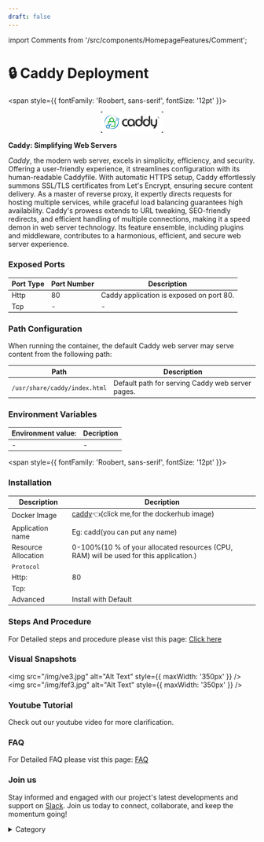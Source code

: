```yaml
---
draft: false
---
```

import Comments from '/src/components/HomepageFeatures/Comment';





# 🔒 Caddy Deployment
<span style={{ fontFamily: 'Roobert, sans-serif', fontSize: '12pt' }}>

<p align="center">
  <img src="/img/ssc.jpg" alt="Alt Text" width="25%"/>
</p> 


**Caddy: Simplifying Web Servers**

*Caddy*, the modern web server, excels in simplicity, efficiency, and security. Offering a user-friendly experience, it streamlines configuration with its human-readable Caddyfile. With automatic HTTPS setup, Caddy effortlessly summons SSL/TLS certificates from Let's Encrypt, ensuring secure content delivery. As a master of reverse proxy, it expertly directs requests for hosting multiple services, while graceful load balancing guarantees high availability. Caddy's prowess extends to URL tweaking, SEO-friendly redirects, and efficient handling of multiple connections, making it a speed demon in web server technology. Its feature ensemble, including plugins and middleware, contributes to a harmonious, efficient, and secure web server experience.

### Exposed Ports

| Port Type | Port Number | Description                               |
| --------- | ----------- | ----------------------------------------- |
| Http      | 80          | Caddy application is exposed on port 80.  |
| Tcp       | -           | -             |

### Path Configuration

When running the container, the default Caddy web server may serve content from the following path:

| Path                            | Description                                     |
| ------------------------------- | ----------------------------------------------- |
| `/usr/share/caddy/index.html`   | Default path for serving Caddy web server pages. |


### Environment Variables


|   **Environment value:**          | Decription                                                                                                               | 
| --------------------- | ------                                                                                                                   | 
|-       |  -                              |

</span>


<span style={{ fontFamily: 'Roobert, sans-serif', fontSize: '12pt' }}>

### Installation

|  Description          | Decription                                                                                                               | 
| --------------------- | ------                                                                                                                   | 
| Docker Image          |   [caddy](https://hub.docker.com/\_/caddy)👈(click me,for the dockerhub image)                       |
| Application name      |  Eg: cadd(you can put any name)                                                                                        | 
| Resource Allocation   |  0-100%(10 % of your allocated resources (CPU, RAM) will be used for this application.)                                  | 
| `Protocol`            |                                                                                                                          | 
|  Http:                | 80                                                                                                                     |
|  Tcp:                 |                                                                                                                          | 
|    Advanced           |    Install with Default                                                                                                  |


### Steps And Procedure

For Detailed steps and procedure please vist this page: [Click here](https://techscaleinfinite.github.io/introduction/cloud-float/Steps%20and%20procedure)

### Visual Snapshots
<img src="/img/ve3.jpg" alt="Alt Text" style={{ maxWidth: '350px' }} /> <img src="/img/fef3.jpg" alt="Alt Text" style={{ maxWidth: '350px' }} />


### Youtube Tutorial&#x20;

Check out our youtube video for more clarification.



### FAQ

For Detailed FAQ please vist this page: [FAQ](https://techscaleinfinite.github.io/FAQ)



























### Join us

Stay informed and engaged with our project's latest developments and support on [Slack](https://app.slack.com/client/T04QS32JX6E/C04QKEWE146). Join us today to connect, collaborate, and keep the momentum going!

<details>

<summary>Category</summary>

Kubernetes, cloud computing, DevOps, cloud services, hosting platform, container orchestration, cloud infrastructure, cloud deployment, cloud management, cloud technology, cloud solutions, caddy

</details>

</span>



<Comments />